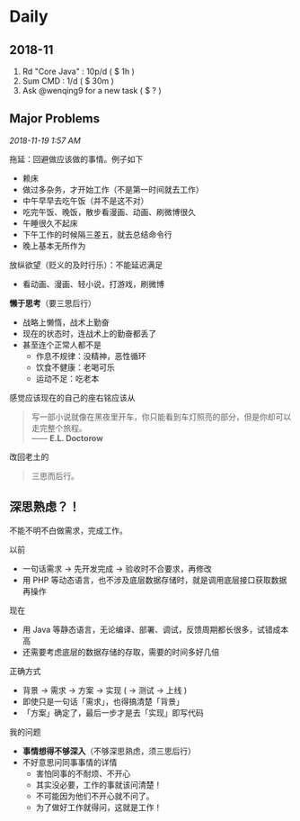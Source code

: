 # Daily

## 2018-11

1. Rd "Core Java" : 10p/d ( $ 1h )
2. Sum CMD : 1/d ( $ 30m )
3. Ask @wenqing9 for a new task ( $ ? )

## Major Problems

_2018-11-19 1:57 AM_

拖延：回避做应该做的事情。例子如下

- 赖床
- 做过多杂务，才开始工作（不是第一时间就去工作）
- 中午早早去吃午饭（并不是这不对）
- 吃完午饭、晚饭，散步看漫画、动画、刷微博很久
- 午睡很久不起床
- 下午工作的时候隔三差五，就去总结命令行
- 晚上基本无所作为

放纵欲望（贬义的及时行乐）：不能延迟满足

- 看动画、漫画、轻小说，打游戏，刷微博

**懒于思考**（要三思后行）

- 战略上懒惰，战术上勤奋
- 现在的状态时，连战术上的勤奋都丢了
- 甚至连个正常人都不是
    - 作息不规律：没精神，恶性循环
    - 饮食不健康：老喝可乐
    - 运动不足：吃老本

感觉应该现在的自己的座右铭应该从

> 写一部小说就像在黑夜里开车，你只能看到车灯照亮的部分，但是你却可以走完整个旅程。<br/>
> —— **E.L. Doctorow**

改回老土的

> 三思而后行。
## 深思熟虑？！

不能不明不白做需求，完成工作。

以前

- 一句话需求 → 先开发完成 → 验收时不合要求，再修改
- 用 PHP 等动态语言，也不涉及底层数据存储时，就是调用底层接口获取数据再操作

现在

- 用 Java 等静态语言，无论编译、部署、调试，反馈周期都长很多，试错成本高
- 还需要考虑底层的数据存储的存取，需要的时间多好几倍

正确方式

- 背景 → 需求 → 方案 → 实现 ( → 测试 → 上线 )
- 即使只是一句话「需求」，也得搞清楚「背景」
- 「方案」确定了，最后一步才是去「实现」即写代码

我的问题

- **事情想得不够深入**（不够深思熟虑，须三思后行）
- 不好意思问同事事情的详情
    - 害怕同事的不耐烦、不开心
    - 其实没必要，工作的事就该问清楚！
    - 不可能因为他们不开心就不问了。
    - 为了做好工作就得问，这就是工作！
